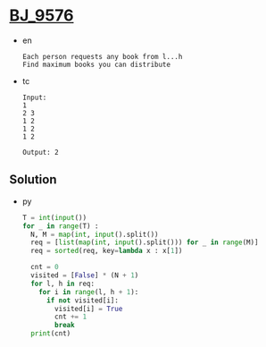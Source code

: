 # [BJ_9576](https://acmicpc.net/problem/9576)

* en

  ```en
  Each person requests any book from l...h
  Find maximum books you can distribute
  ```

* tc

  ```tc
  Input:
  1
  2 3
  1 2
  1 2
  1 2

  Output: 2
  ```

## Solution

* py

  ```py
  T = int(input())
  for _ in range(T) :
    N, M = map(int, input().split())
    req = [list(map(int, input().split())) for _ in range(M)]
    req = sorted(req, key=lambda x : x[1])

    cnt = 0
    visited = [False] * (N + 1)
    for l, h in req:
      for i in range(l, h + 1):
        if not visited[i]:
          visited[i] = True
          cnt += 1
          break
    print(cnt)
  ```
